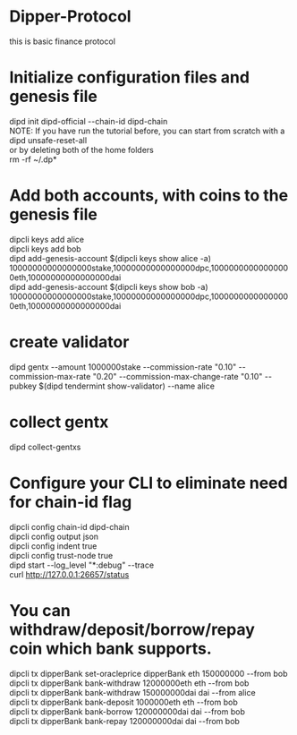# Dipper-Protocol
this is basic finance protocol


# Initialize configuration files and genesis file
dipd init dipd-official --chain-id dipd-chain\
NOTE: If you have run the tutorial before, you can start from scratch with a\
dipd unsafe-reset-all\
or by deleting both of the home folders\
rm -rf ~/.dp*

# Add both accounts, with coins to the genesis file
dipcli keys add alice\
dipcli keys add bob\
dipd add-genesis-account $(dipcli keys show alice -a) 10000000000000000stake,10000000000000000dpc,10000000000000000eth,10000000000000000dai\
dipd add-genesis-account $(dipcli keys show bob -a) 10000000000000000stake,10000000000000000dpc,10000000000000000eth,10000000000000000dai

# create validator
dipd gentx 
  --amount 1000000stake 
  --commission-rate "0.10" 
  --commission-max-rate "0.20" 
  --commission-max-change-rate "0.10" 
  --pubkey $(dipd tendermint show-validator) 
  --name alice

# collect gentx
dipd collect-gentxs


# Configure your CLI to eliminate need for chain-id flag
dipcli config chain-id dipd-chain\
dipcli config output json\
dipcli config indent true\
dipcli config trust-node true\
dipd start --log_level "*:debug" --trace\
curl http://127.0.0.1:26657/status

# You can withdraw/deposit/borrow/repay coin which bank supports.
dipcli tx dipperBank set-oracleprice dipperBank eth 150000000 --from bob\
dipcli tx dipperBank bank-withdraw 12000000eth eth --from bob\
dipcli tx dipperBank bank-withdraw 150000000dai dai --from alice\
dipcli tx dipperBank bank-deposit 1000000eth eth --from bob\
dipcli tx dipperBank bank-borrow 120000000dai dai --from bob\
dipcli tx dipperBank bank-repay 120000000dai dai --from bob
